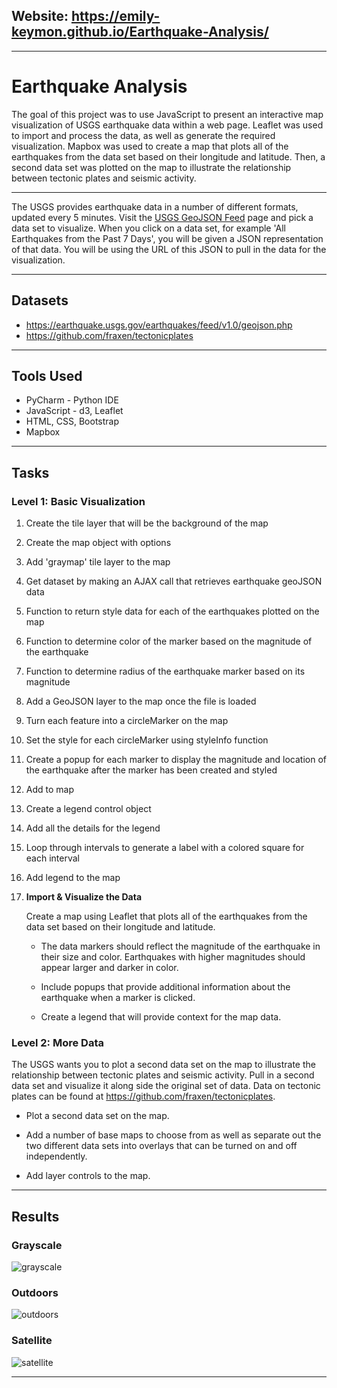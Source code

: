 ## Website:   https://emily-keymon.github.io/Earthquake-Analysis/

----

# Earthquake Analysis

The goal of this project was to use JavaScript to present an interactive map visualization of USGS earthquake data within a web page. Leaflet was used to import and process the data, as well as generate the required visualization. Mapbox was used to create a map that plots all of the earthquakes from the data set based on their longitude and latitude. Then, a second data set was plotted on the map to illustrate the relationship between tectonic plates and seismic activity.

---

The USGS provides earthquake data in a number of different formats, updated every 5 minutes. Visit the [USGS GeoJSON Feed](http://earthquake.usgs.gov/earthquakes/feed/v1.0/geojson.php) page and pick a data set to visualize. When you click on a data set, for example 'All Earthquakes from the Past 7 Days', you will be given a JSON representation of that data. You will be using the URL of this JSON to pull in the data for the visualization.

---
## Datasets
* https://earthquake.usgs.gov/earthquakes/feed/v1.0/geojson.php
* https://github.com/fraxen/tectonicplates


---
## Tools Used
* PyCharm - Python IDE
* JavaScript - d3, Leaflet
* HTML, CSS, Bootstrap
* Mapbox

---
## Tasks
### Level 1: Basic Visualization
1.  Create the tile layer that will be the background of the map
2.  Create the map object with options
3.  Add 'graymap' tile layer to the map
4.  Get dataset by making an AJAX call that retrieves earthquake geoJSON data
5.  Function to return style data for each of the earthquakes plotted on the map
6.  Function to determine color of the marker based on the magnitude of the earthquake
7.  Function to determine radius of the earthquake marker based on its magnitude
8.  Add a GeoJSON layer to the map once the file is loaded
9.  Turn each feature into a circleMarker on the map
10.  Set the style for each circleMarker using styleInfo function
11.  Create a popup for each marker to display the magnitude and location of the earthquake after the marker has been created and styled
12.  Add to map
13.  Create a legend control object
14.  Add all the details for the legend
15.  Loop through intervals to generate a label with a colored square for each interval
16.  Add legend to the map



2. **Import & Visualize the Data**

   Create a map using Leaflet that plots all of the earthquakes from the data set based on their longitude and latitude.

   * The data markers should reflect the magnitude of the earthquake in their size and color. Earthquakes with higher magnitudes should appear larger and darker in color.

   * Include popups that provide additional information about the earthquake when a marker is clicked.

   * Create a legend that will provide context for the map data.


### Level 2: More Data

The USGS wants you to plot a second data set on the map to illustrate the relationship between tectonic plates and seismic activity. Pull in a second data set and visualize it along side the original set of data. Data on tectonic plates can be found at <https://github.com/fraxen/tectonicplates>.

* Plot a second data set on the map.

* Add a number of base maps to choose from as well as separate out the two different data sets into overlays that can be turned on and off independently.

* Add layer controls to the map.

---
## Results
### Grayscale
![grayscale](https://user-images.githubusercontent.com/64673015/112073528-4fed8280-8b42-11eb-8f6c-76ac7f8e5aa9.PNG)

### Outdoors
![outdoors](https://user-images.githubusercontent.com/64673015/112073581-6bf12400-8b42-11eb-9d68-7318545a50bd.PNG)

### Satellite
![satellite](https://user-images.githubusercontent.com/64673015/112073648-875c2f00-8b42-11eb-81eb-d171c0b55fd7.PNG)

---

